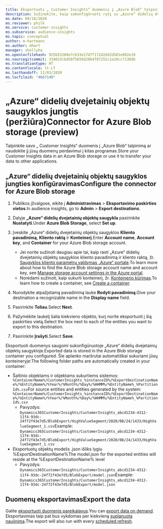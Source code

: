 ```yaml
---
title: Eksportuoti „ Customer Insights“ duomenis į „Azure Blob“ talpinimą
description: Sužinokite, kaip sukonfigūruoti ryšį su „Azure“ didelių dvejetainių objektų saugykla.
ms.date: 09/18/2020
ms.reviewer: philk
ms.service: customer-insights
ms.subservice: audience-insights
ms.topic: conceptual
author: m-hartmann
ms.author: mhart
manager: shellyha
ms.openlocfilehash: 925b53260e7c633e17d7f172d2dd2d581e982e10
ms.sourcegitcommit: 334633cbd58f5659d20b4f87252c1a10cc7130db
ms.translationtype: HT
ms.contentlocale: lt-LT
ms.lasthandoff: 12/03/2020
ms.locfileid: "4667149"
---
```

# <a name="connector-for-azure-blob-storage-preview"></a><span data-ttu-id="01e90-103">„Azure“ didelių dvejetainių objektų saugyklos jungtis (peržiūra)</span><span class="sxs-lookup"><span data-stu-id="01e90-103">Connector for Azure Blob storage (preview)</span></span>

<span data-ttu-id="01e90-104">Talpinkite savo „ Customer Insights“ duomenis į „Azure Blob“ talpinimą ar naudokite jį jūsų duomenų perdavimui į kitas programas.</span><span class="sxs-lookup"><span data-stu-id="01e90-104">Store your Customer Insights data in an Azure Blob storage or use it to transfer your data to other applications.</span></span>

## <a name="configure-the-connector-for-azure-blob-storage"></a><span data-ttu-id="01e90-105">„Azure“ didelių dvejetainių objektų saugyklos jungties konfigūravimas</span><span class="sxs-lookup"><span data-stu-id="01e90-105">Configure the connector for Azure Blob storage</span></span>

1. <span data-ttu-id="01e90-106">Publikos įžvalgose, eikite į **Administravimas** > **Eksportavimo paskirties vietos**.</span><span class="sxs-lookup"><span data-stu-id="01e90-106">In audience insights, go to **Admin** > **Export destinations**.</span></span>

1. <span data-ttu-id="01e90-107">Dalyje **„Azure“ didelių dvejetainių objektų saugykla** pasirinkite **Nustatyti**.</span><span class="sxs-lookup"><span data-stu-id="01e90-107">Under **Azure Blob Storage**, select **Set up**.</span></span>

1. <span data-ttu-id="01e90-108">Įveskite „Azure“ didelių dvejetainių objektų saugyklos **Kliento pavadinimą**, **Kliento raktą** ir **Konteinerį**.</span><span class="sxs-lookup"><span data-stu-id="01e90-108">Enter **Account name**, **Account key**, and **Container** for your Azure Blob storage account.</span></span>
    - <span data-ttu-id="01e90-109">Jei norite sužinoti daugiau apie tai, kaip rasti „Azure“ didelių dvejetainių objektų saugyklos kliento pavadinimą ir kliento raktą, žr. [Saugyklos kliento parametrų valdymas „Azure“ portale](https://docs.microsoft.com/azure/storage/common/storage-account-manage).</span><span class="sxs-lookup"><span data-stu-id="01e90-109">To learn more about how to find the Azure Blob storage account name and account key, see [Manage storage account settings in the Azure portal](https://docs.microsoft.com/azure/storage/common/storage-account-manage).</span></span>
    - <span data-ttu-id="01e90-110">Norėdami sužinoti, kaip sukurti konteinerį, žr. [Konteinerio kūrimas](https://docs.microsoft.com/azure/storage/blobs/storage-quickstart-blobs-portal#create-a-container).</span><span class="sxs-lookup"><span data-stu-id="01e90-110">To learn how to create a container, see [Create a container](https://docs.microsoft.com/azure/storage/blobs/storage-quickstart-blobs-portal#create-a-container).</span></span>

1. <span data-ttu-id="01e90-111">Nurodykite atpažįstamą pavadinimą lauke **Rodyti pavadinimą**.</span><span class="sxs-lookup"><span data-stu-id="01e90-111">Give your destination a recognizable name in the **Display name** field.</span></span>

1. <span data-ttu-id="01e90-112">Pasirinkite **Toliau**.</span><span class="sxs-lookup"><span data-stu-id="01e90-112">Select **Next**.</span></span>

1. <span data-ttu-id="01e90-113">Pažymėkite laukelį šalia kiekvieno objekto, kurį norite eksportuoti į šią paskirties vietą.</span><span class="sxs-lookup"><span data-stu-id="01e90-113">Select the box next to each of the entities you want to export to this destination.</span></span>

1. <span data-ttu-id="01e90-114">Pasirinkite **Įrašyti**.</span><span class="sxs-lookup"><span data-stu-id="01e90-114">Select **Save**.</span></span>

<span data-ttu-id="01e90-115">Eksportuoti duomenys saugomi sukonfigūruotoje „Azure“ didelių dvejetainių objektų saugykloje.</span><span class="sxs-lookup"><span data-stu-id="01e90-115">Exported data is stored in the Azure Blob storage container you configured.</span></span> <span data-ttu-id="01e90-116">Šie aplanko maršrutai automatiškai sukuriami jūsų konteineryje:</span><span class="sxs-lookup"><span data-stu-id="01e90-116">The following folder paths are automatically created in your container:</span></span>

- <span data-ttu-id="01e90-117">Šaltinio objektams ir objektams sukurtiems sistemos: `%ContainerName%/CustomerInsights_%instanceID%/%ExportDestinationName%/%EntityName%/%Year%/%Month%/%Day%/%HHMM%/%EntityName%_%PartitionId%.csv`</span><span class="sxs-lookup"><span data-stu-id="01e90-117">For source entities and entities generated by the system: `%ContainerName%/CustomerInsights_%instanceID%/%ExportDestinationName%/%EntityName%/%Year%/%Month%/%Day%/%HHMM%/%EntityName%_%PartitionId%.csv`</span></span>
  - <span data-ttu-id="01e90-118">Pavyzdys: `Dynamics365CustomerInsights/CustomerInsights_abcd1234-4312-11f4-93dc-24f72f43e7d5/BlobExport/HighValueSegment/2020/08/24/1433/HighValueSegment_1.csv`</span><span class="sxs-lookup"><span data-stu-id="01e90-118">Example: `Dynamics365CustomerInsights/CustomerInsights_abcd1234-4312-11f4-93dc-24f72f43e7d5/BlobExport/HighValueSegment/2020/08/24/1433/HighValueSegment_1.csv`</span></span>
- <span data-ttu-id="01e90-119">Eksportuotų objektų modelis .json išliks lygiu %ExportDestinationName%</span><span class="sxs-lookup"><span data-stu-id="01e90-119">The model.json for the exported entities will reside at the %ExportDestinationName% level</span></span>
  - <span data-ttu-id="01e90-120">Pavyzdys: `Dynamics365CustomerInsights/CustomerInsights_abcd1234-4312-11f4-93dc-24f72f43e7d5/BlobExport/model.json`</span><span class="sxs-lookup"><span data-stu-id="01e90-120">Example: `Dynamics365CustomerInsights/CustomerInsights_abcd1234-4312-11f4-93dc-24f72f43e7d5/BlobExport/model.json`</span></span>

## <a name="export-the-data"></a><span data-ttu-id="01e90-121">Duomenų eksportavimas</span><span class="sxs-lookup"><span data-stu-id="01e90-121">Export the data</span></span>

<span data-ttu-id="01e90-122">Galite [eksportuoti duomenis pareikalavus](/export-destinations.md#export-data-on-demand).</span><span class="sxs-lookup"><span data-stu-id="01e90-122">You can [export data on demand](/export-destinations.md#export-data-on-demand).</span></span> <span data-ttu-id="01e90-123">Eksportavimas taip pat bus vykdomas per kiekvieną [suplanuotą naujinimą](system.md#schedule-tab).</span><span class="sxs-lookup"><span data-stu-id="01e90-123">The export will also run with every [scheduled refresh](system.md#schedule-tab).</span></span>
